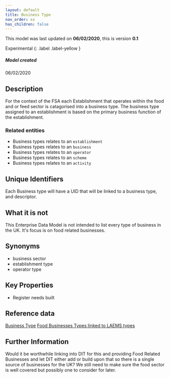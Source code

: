 ```yaml
---
layout: default
title: Business Type
nav_order: xx
has_children: false
---
```


This model was last updated on **06/02/2020**, this is version **0.1**

Experimental
{: .label .label-yellow }

##### Model created
06/02/2020

## Description
For the context of the FSA each Establishment that operates within the food and or feed sector is catagorised into a business type.  The business type assigned to an establishment is based on the primary business function of the establishment.

### Related entities
-   Business types relates to an `establishment`
-   Business types relates to an `business`
-   Business types relates to an `operator`
-   Business types relates to an `scheme`
-   Business types relates to an `activity`

## Unique Identifiers
Each Business type will have a UID that will be linked to a business type, and descriptor.

## What it is not
This Enterprise Data Model is not intended to list every type of business in the UK. It's focus is on food related businesses.

## Synonyms
*   business sector
*   establishment type
*   operator type

## Key Properties
*   Register needs built

## Reference data
[Business Type](https://data.food.gov.uk/codes/business/unified-establishment-type)
[Food Businesses Types linked to LAEMS types](https://data.food.gov.uk/catalog/datasets/6cb0295a-73c1-4a09-b3fe-b4a1ed039489)

## Further Information
Would it be worthwhile linking into DIT for this and providing Food Related Businesses and let DIT either add or build upon that so there is a single source of businesses for the UK?  We still need to make sure the food sector is well covered but possibly one to consider for later.
